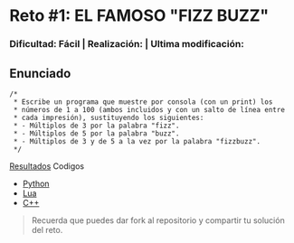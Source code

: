 # Reto #1: EL FAMOSO "FIZZ BUZZ"

### Dificultad: Fácil | Realización:  | Ultima modificación: 

## Enunciado

```
/*
 * Escribe un programa que muestre por consola (con un print) los
 * números de 1 a 100 (ambos incluidos y con un salto de línea entre
 * cada impresión), sustituyendo los siguientes:
 * - Múltiplos de 3 por la palabra "fizz".
 * - Múltiplos de 5 por la palabra "buzz".
 * - Múltiplos de 3 y de 5 a la vez por la palabra "fizzbuzz".
 */
```

[Resultados](reto-0.)
Codigos
* [Python](reto-0.py)
* [Lua](reto-0.lua)
* [C++](reto-0.cpp)

> Recuerda que puedes dar fork al repositorio y compartir tu solución del reto.
